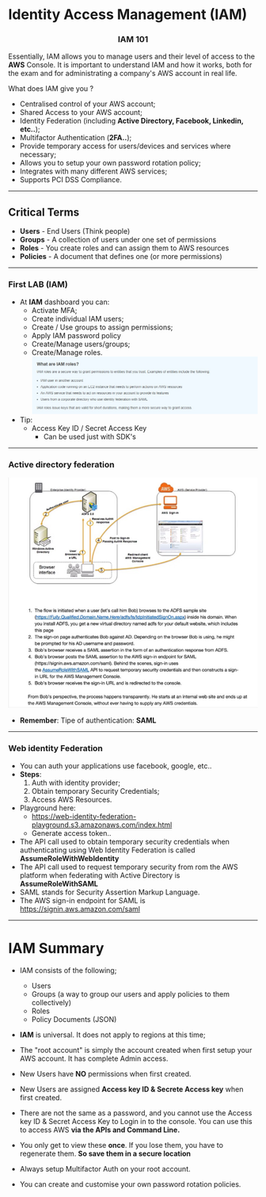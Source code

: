 # Identity Access Management (IAM)
### <center>**IAM 101** </center>
Essentially, IAM allows you to manage users and their level of access to the **AWS** Console. It is important to understand IAM and how it works, both for the exam and for administrating a company's AWS account in real life.

What does IAM give you ?
- Centralised control of your AWS account;
- Shared Access to your AWS account;
- Identity Federation (including **Active Directory, Facebook, Linkedin, etc..**);
- Multifactor Authentication (**2FA..**);
- Provide temporary access for users/devices and services where necessary;
- Allows you to setup your own password rotation policy;
- Integrates with many different AWS services;
- Supports PCI DSS Compliance.
--- 
## Critical Terms
- **Users** - End Users (Think people)
- **Groups** - A collection of users under one set of permissions
- **Roles** - You create roles and can assign them to AWS resources
- **Policies** - A document that defines one (or more permissions)
---
### First LAB (IAM)
- At **IAM** dashboard you can:
    - Activate MFA;
    - Create individual IAM users;
    - Create / Use groups to assign permissions;
    - Apply IAM password policy
    - Create/Manage users/groups;
    - Create/Manage roles.
![alt](IAM_roles.jpg)
- Tip: 
    - Access Key ID  / Secret Access Key
        - Can be used just with SDK's
---
### Active directory federation

![alt](adfs_fed.jpg)

- **Remember**: Tipe of authentication: **SAML**

---

### Web identity Federation

- You can auth your applications use facebook, google, etc..
- **Steps**:
    1. Auth with identity provider;
    2. Obtain temporary Security Credentials;
    3. Access AWS Resources.
- Playground here:
    - https://web-identity-federation-playground.s3.amazonaws.com/index.html
    - Generate access token..
- The API call used to obtain temporary security credentials when authenticating using Web Identity Federation is called **AssumeRoleWithWebIdentity**
- The API call used to request temporary security from rom the AWS platform when federating with Active Directory is **AssumeRoleWithSAML**
- SAML stands for Security Assertion Markup Language.
- The AWS sign-in endpoint for SAML is https://signin.aws.amazon.com/saml


---

# IAM Summary

- IAM consists of the following;
    - Users
    - Groups (a way to group our users and apply policies to them collectively)
    - Roles
    - Policy Documents (JSON)

- **IAM** is universal. It does not apply to regions at this time;
- The "root account" is simply the account created when first setup your AWS account. It has complete Admin access. 
- New Users have **NO** permissions when first created.
- New Users are assigned **Access key ID & Secrete Access key** when first created.
- There are not the same as a password, and you cannot use the Access key ID & Secret Access Key to Login in to the console. You can use this to access AWS **via the APIs and Command Line.**
- You only get to view these **once**. If you lose them, you have to regenerate them. **So save them in a secure location**
- Always setup Multifactor Auth on your root account.
- You can create and customise your own password rotation policies.